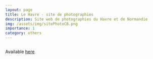 ```yaml
---
layout: page
title: Le Havre - site de photographies
description: Site web de photographies du Havre et de Normandie
img: /assets/img/sitePhotoCB.png
importance: 1
category: others
---
```

<div class="row">
    <div class="col-sm mt-3 mt-md-0">
        <img class="img-fluid rounded z-depth-1" src="{{ '/assets/img/sitePhotoCB.png' | relative_url }}" alt="" title="XTerM logo"/>
    </div>
</div>

Available [here](https://cyrillebertelle.wixsite.com/photographies)
